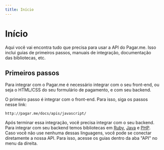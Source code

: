 ```yaml
---
title: Início
---
```


# Início

Aqui você vai encontra tudo que precisa para usar a API do Pagar.me. Isso inclui guias de primeiros passos, manuais de integração, documentação das bibliotecas, etc.

## Primeiros passos

Para integrar com o Pagar.me é necessário integrar com o seu front-end, ou seja o HTML/CSS do seu formulário de pagamento, e com seu backend.

O primeiro passo é integrar com o front-end. Para isso, siga os passos nesse link:

	http://pagar.me/docs/apis/javascript/

Após terminar essa integração, você precisa integrar com o seu backend. Para integrar com seu backend temos bibliotecas em [Ruby](http://pagar.me/docs/apis/ruby/), [Java](http://pagar.me/docs/java/) e [PHP](http://pagar.me/apis/php/). Caso você não use nenhuma dessas linguagens, você pode se conectar diretamente a nossa API. Para isso, acesse os guias dentro da aba "API" no menu da direita.


